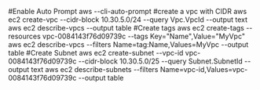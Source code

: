 #Enable Auto Prompt
 aws --cli-auto-prompt
 #create a vpc with CIDR
 aws ec2 create-vpc --cidr-block 10.30.5.0/24 --query Vpc.VpcId --output text
 aws ec2 describe-vpcs --output table
 #Create tags
 aws ec2 create-tags --resources vpc-0084143f76d09739c --tags Key="Name",Value="MyVpc"
 aws ec2 describe-vpcs --filters Name=tag:Name,Values=MyVpc --output table
 #Create Subnet
 aws ec2 create-subnet --vpc-id vpc-0084143f76d09739c --cidr-block 10.30.5.0/25 --query Subnet.SubnetId --output text
 aws ec2 describe-subnets --filters Name=vpc-id,Values=vpc-0084143f76d09739c --output table
